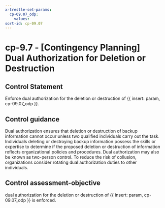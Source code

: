 ```yaml
---
x-trestle-set-params:
  cp-09.07_odp:
    values:
sort-id: cp-09.07
---
```


# cp-9.7 - \[Contingency Planning\] Dual Authorization for Deletion or Destruction

## Control Statement

Enforce dual authorization for the deletion or destruction of {{ insert: param, cp-09.07_odp }}.

## Control guidance

Dual authorization ensures that deletion or destruction of backup information cannot occur unless two qualified individuals carry out the task. Individuals deleting or destroying backup information possess the skills or expertise to determine if the proposed deletion or destruction of information reflects organizational policies and procedures. Dual authorization may also be known as two-person control. To reduce the risk of collusion, organizations consider rotating dual authorization duties to other individuals.

## Control assessment-objective

dual authorization for the deletion or destruction of {{ insert: param, cp-09.07_odp }} is enforced.
